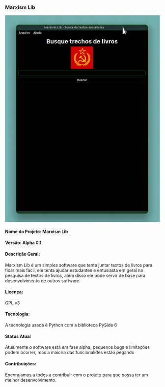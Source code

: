 ### Marxism Lib

![Software](demonstracao.gif)

#### Nome do Projeto: Marxism Lib

#### Versão: Alpha 0.1

#### Descrição Geral:

Marxism Lib é um simples software que tenta juntar textos de livros para ficar mais fácil, ele tenta ajudar estudantes e entusiasta em geral na pesquisa de textos de livros, além disso ele pode servir de base para desenvolvimento de outros software.

#### Licença:

GPL v3

#### Tecnologia:

A tecnologia usada é Python com a biblioteca PySide 6

#### Status Atual

Atualmente o software está em fase alpha, pequenos bugs e limitações podem ocorrer, mas a maioria das funcionalides estão pegando

#### Contribuições:

Encorajamos a todos a contribuir com o projeto para que possa ter um melhor desenvolvimento.
